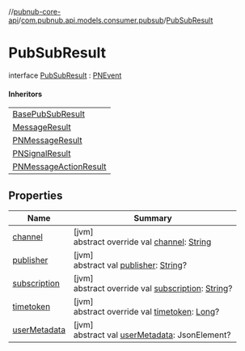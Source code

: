 //[pubnub-core-api](../../../index.md)/[com.pubnub.api.models.consumer.pubsub](../index.md)/[PubSubResult](index.md)

# PubSubResult

interface [PubSubResult](index.md) : [PNEvent](../-p-n-event/index.md)

#### Inheritors

| |
|---|
| [BasePubSubResult](../-base-pub-sub-result/index.md) |
| [MessageResult](../-message-result/index.md) |
| [PNMessageResult](../-p-n-message-result/index.md) |
| [PNSignalResult](../-p-n-signal-result/index.md) |
| [PNMessageActionResult](../../com.pubnub.api.models.consumer.pubsub.message_actions/-p-n-message-action-result/index.md) |

## Properties

| Name | Summary |
|---|---|
| [channel](channel.md) | [jvm]<br>abstract override val [channel](channel.md): [String](https://kotlinlang.org/api/latest/jvm/stdlib/kotlin/-string/index.html) |
| [publisher](publisher.md) | [jvm]<br>abstract val [publisher](publisher.md): [String](https://kotlinlang.org/api/latest/jvm/stdlib/kotlin/-string/index.html)? |
| [subscription](subscription.md) | [jvm]<br>abstract override val [subscription](subscription.md): [String](https://kotlinlang.org/api/latest/jvm/stdlib/kotlin/-string/index.html)? |
| [timetoken](timetoken.md) | [jvm]<br>abstract override val [timetoken](timetoken.md): [Long](https://kotlinlang.org/api/latest/jvm/stdlib/kotlin/-long/index.html)? |
| [userMetadata](user-metadata.md) | [jvm]<br>abstract val [userMetadata](user-metadata.md): JsonElement? |
